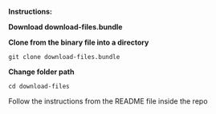 **Instructions:**

**Download download-files.bundle**

**Clone from the binary file into a directory**
```
git clone download-files.bundle
```

**Change folder path**
```
cd download-files
```

Follow the instructions from the README file inside the repo
